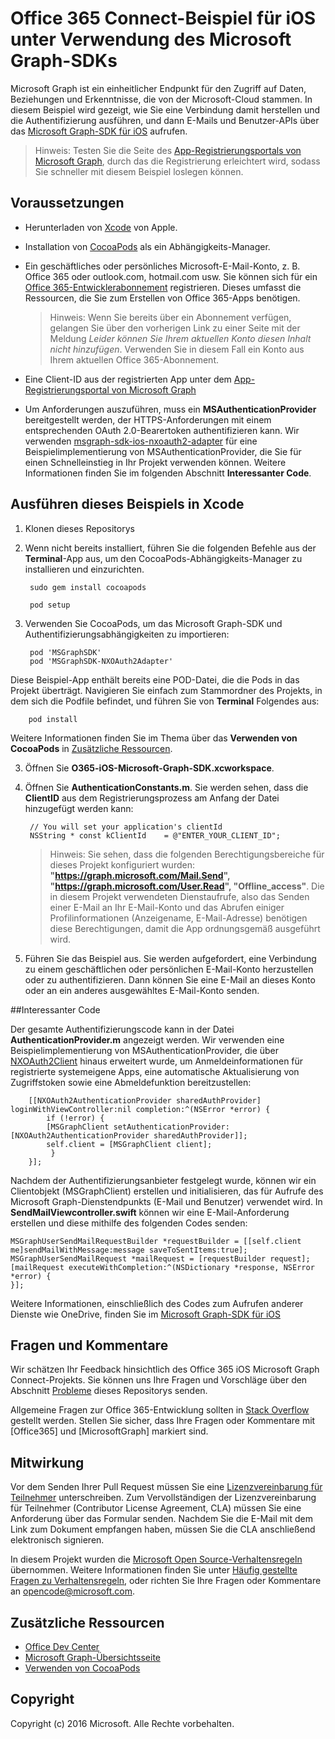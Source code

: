 # <a name="office-365-connect-sample-for-ios-using-the-microsoft-graph-sdk"></a>Office 365 Connect-Beispiel für iOS unter Verwendung des Microsoft Graph-SDKs

Microsoft Graph ist ein einheitlicher Endpunkt für den Zugriff auf Daten, Beziehungen und Erkenntnisse, die von der Microsoft-Cloud stammen. In diesem Beispiel wird gezeigt, wie Sie eine Verbindung damit herstellen und die Authentifizierung ausführen, und dann E-Mails und Benutzer-APIs über das [Microsoft Graph-SDK für iOS](https://github.com/microsoftgraph/msgraph-sdk-ios) aufrufen.

> Hinweis: Testen Sie die Seite des [App-Registrierungsportals von Microsoft Graph](https://apps.dev.microsoft.com), durch das die Registrierung erleichtert wird, sodass Sie schneller mit diesem Beispiel loslegen können.

## <a name="prerequisites"></a>Voraussetzungen
* Herunterladen von [Xcode](https://developer.apple.com/xcode/downloads/) von Apple.

* Installation von [CocoaPods](https://guides.cocoapods.org/using/using-cocoapods.html) als ein Abhängigkeits-Manager.
* Ein geschäftliches oder persönliches Microsoft-E-Mail-Konto, z. B. Office 365 oder outlook.com, hotmail.com usw. Sie können sich für ein [Office 365-Entwicklerabonnement](https://aka.ms/devprogramsignup) registrieren. Dieses umfasst die Ressourcen, die Sie zum Erstellen von Office 365-Apps benötigen.

     > Hinweis: Wenn Sie bereits über ein Abonnement verfügen, gelangen Sie über den vorherigen Link zu einer Seite mit der Meldung *Leider können Sie Ihrem aktuellen Konto diesen Inhalt nicht hinzufügen*. Verwenden Sie in diesem Fall ein Konto aus Ihrem aktuellen Office 365-Abonnement.    
* Eine Client-ID aus der registrierten App unter dem [App-Registrierungsportal von Microsoft Graph](https://apps.dev.microsoft.com)
* Um Anforderungen auszuführen, muss ein **MSAuthenticationProvider** bereitgestellt werden, der HTTPS-Anforderungen mit einem entsprechenden OAuth 2.0-Bearertoken authentifizieren kann. Wir verwenden [msgraph-sdk-ios-nxoauth2-adapter](https://github.com/microsoftgraph/msgraph-sdk-ios-nxoauth2-adapter) für eine Beispielimplementierung von MSAuthenticationProvider, die Sie für einen Schnelleinstieg in Ihr Projekt verwenden können. Weitere Informationen finden Sie im folgenden Abschnitt **Interessanter Code**.


## <a name="running-this-sample-in-xcode"></a>Ausführen dieses Beispiels in Xcode

1. Klonen dieses Repositorys
2. Wenn nicht bereits installiert, führen Sie die folgenden Befehle aus der **Terminal**-App aus, um den CocoaPods-Abhängigkeits-Manager zu installieren und einzurichten.

        sudo gem install cocoapods
    
        pod setup

2. Verwenden Sie CocoaPods, um das Microsoft Graph-SDK und Authentifizierungsabhängigkeiten zu importieren:

        pod 'MSGraphSDK'
        pod 'MSGraphSDK-NXOAuth2Adapter'


 Diese Beispiel-App enthält bereits eine POD-Datei, die die Pods in das Projekt überträgt. Navigieren Sie einfach zum Stammordner des Projekts, in dem sich die Podfile befindet, und führen Sie von **Terminal** Folgendes aus:

        pod install

   Weitere Informationen finden Sie im Thema über das **Verwenden von CocoaPods** in [Zusätzliche Ressourcen](#AdditionalResources).

3. Öffnen Sie **O365-iOS-Microsoft-Graph-SDK.xcworkspace**.
4. Öffnen Sie **AuthenticationConstants.m**. Sie werden sehen, dass die **ClientID** aus dem Registrierungsprozess am Anfang der Datei hinzugefügt werden kann:

        // You will set your application's clientId
        NSString * const kClientId    = @"ENTER_YOUR_CLIENT_ID";

    > Hinweis: Sie sehen, dass die folgenden Berechtigungsbereiche für dieses Projekt konfiguriert wurden: **"https://graph.microsoft.com/Mail.Send", "https://graph.microsoft.com/User.Read", "Offline_access"**. Die in diesem Projekt verwendeten Dienstaufrufe, also das Senden einer E-Mail an Ihr E-Mail-Konto und das Abrufen einiger Profilinformationen (Anzeigename, E-Mail-Adresse) benötigen diese Berechtigungen, damit die App ordnungsgemäß ausgeführt wird.

5. Führen Sie das Beispiel aus. Sie werden aufgefordert, eine Verbindung zu einem geschäftlichen oder persönlichen E-Mail-Konto herzustellen oder zu authentifizieren. Dann können Sie eine E-Mail an dieses Konto oder an ein anderes ausgewähltes E-Mail-Konto senden.


##<a name="code-of-interest"></a>Interessanter Code

Der gesamte Authentifizierungscode kann in der Datei **AuthenticationProvider.m** angezeigt werden. Wir verwenden eine Beispielimplementierung von MSAuthenticationProvider, die über [NXOAuth2Client](https://github.com/nxtbgthng/OAuth2Client) hinaus erweitert wurde, um Anmeldeinformationen für registrierte systemeigene Apps, eine automatische Aktualisierung von Zugriffstoken sowie eine Abmeldefunktion bereitzustellen:

        [[NXOAuth2AuthenticationProvider sharedAuthProvider] loginWithViewController:nil completion:^(NSError *error) {
            if (!error) {
            [MSGraphClient setAuthenticationProvider:[NXOAuth2AuthenticationProvider sharedAuthProvider]];
            self.client = [MSGraphClient client];
             }
        }];


Nachdem der Authentifizierungsanbieter festgelegt wurde, können wir ein Clientobjekt (MSGraphClient) erstellen und initialisieren, das für Aufrufe des Microsoft Graph-Dienstendpunkts (E-Mail und Benutzer) verwendet wird. In **SendMailViewcontroller.swift** können wir eine E-Mail-Anforderung erstellen und diese mithilfe des folgenden Codes senden:

    MSGraphUserSendMailRequestBuilder *requestBuilder = [[self.client me]sendMailWithMessage:message saveToSentItems:true];    
    MSGraphUserSendMailRequest *mailRequest = [requestBuilder request];   
    [mailRequest executeWithCompletion:^(NSDictionary *response, NSError *error) {      
    }];


Weitere Informationen, einschließlich des Codes zum Aufrufen anderer Dienste wie OneDrive, finden Sie im [Microsoft Graph-SDK für iOS](https://github.com/microsoftgraph/msgraph-sdk-ios)

## <a name="questions-and-comments"></a>Fragen und Kommentare

Wir schätzen Ihr Feedback hinsichtlich des Office 365 iOS Microsoft Graph Connect-Projekts. Sie können uns Ihre Fragen und Vorschläge über den Abschnitt [Probleme](https://github.com/microsoftgraph/iOS-objectivec-connect-sample/issues) dieses Repositorys senden.

Allgemeine Fragen zur Office 365-Entwicklung sollten in [Stack Overflow](http://stackoverflow.com/questions/tagged/Office365+API) gestellt werden. Stellen Sie sicher, dass Ihre Fragen oder Kommentare mit [Office365] und [MicrosoftGraph] markiert sind.

## <a name="contributing"></a>Mitwirkung
Vor dem Senden Ihrer Pull Request müssen Sie eine [Lizenzvereinbarung für Teilnehmer](https://cla.microsoft.com/) unterschreiben. Zum Vervollständigen der Lizenzvereinbarung für Teilnehmer (Contributor License Agreement, CLA) müssen Sie eine Anforderung über das Formular senden. Nachdem Sie die E-Mail mit dem Link zum Dokument empfangen haben, müssen Sie die CLA anschließend elektronisch signieren.

In diesem Projekt wurden die [Microsoft Open Source-Verhaltensregeln](https://opensource.microsoft.com/codeofconduct/) übernommen. Weitere Informationen finden Sie unter [Häufig gestellte Fragen zu Verhaltensregeln](https://opensource.microsoft.com/codeofconduct/faq/), oder richten Sie Ihre Fragen oder Kommentare an [opencode@microsoft.com](mailto:opencode@microsoft.com).

## <a name="additional-resources"></a>Zusätzliche Ressourcen

* [Office Dev Center](http://dev.office.com/)
* [Microsoft Graph-Übersichtsseite](https://graph.microsoft.io)
* [Verwenden von CocoaPods](https://guides.cocoapods.org/using/using-cocoapods.html)

## <a name="copyright"></a>Copyright
Copyright (c) 2016 Microsoft. Alle Rechte vorbehalten.
